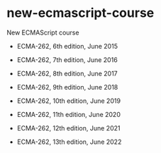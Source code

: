 # new-ecmascript-course
New ECMAScript course 

- ECMA-262, 6th edition, June 2015 

- ECMA-262, 7th edition, June 2016

- ECMA-262, 8th edition, June 2017

- ECMA-262, 9th edition, June 2018

- ECMA-262, 10th edition, June 2019

- ECMA-262, 11th edition, June 2020

- ECMA-262, 12th edition, June 2021

- ECMA-262, 13th edition, June 2022
